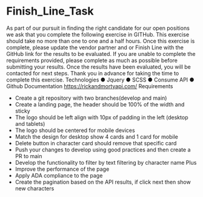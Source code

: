 # Finish_Line_Task
As part of our pursuit in finding the right candidate for our open positions we ask that
you complete the following exercise in GITHub. This exercise should take no more than
one to one and a half hours. Once this exercise is complete, please update the vendor
partner and or Finish Line with the GitHub link for the results to be evaluated. If you are
unable to complete the requirements provided, please complete as much as possible
before submitting your results. Once the results have been evaluated, you will be
contacted for next steps.
Thank you in advance for taking the time to complete this exercise.
Technologies
● Jquery
● SCSS
● Consume API
● Github
Documentation
https://rickandmortyapi.com/
Requirements
- Create a git repository with two branches(develop and main)
- Create a landing page, the header should be 100% of the width and sticky
- The logo should be left align with 10px of padding in the left (desktop and tablets)
- The logo should be centered for mobile devices
- Match the design for desktop show 4 cards and 1 card for mobile
- Delete button in character card should remove that specific card
- Push your changes to develop using good practices and then create a PR to main
- Develop the functionality to filter by text filtering by character name
Plus
- Improve the performance of the page
- Apply ADA compliance to the page
- Create the pagination based on the API results, if click next then show new characters
